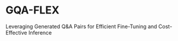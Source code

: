 # GQA-FLEX
Leveraging Generated Q&amp;A Pairs for Efficient Fine-Tuning and Cost-Effective Inference
